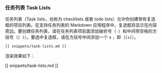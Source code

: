 ### 任务列表 Task Lists

任务列表（Task lists，也称为 checklists 或者 todo lists）允许你创建带有复选框的项目列表。在支持任务列表的 Markdown 应用程序中，复选框将显示在内容旁边。要创建任务列表，请在任务列表项前面添加破折号（`-`）和中间带空格的方括号（`[ ]`）。要选中复选框，请在方括号中间添加一个 x ，即（`[x]`）。

```
[[ snippets/task-lists.md ]]
```

渲染效果如下：

[[ snippets/task-lists.md ]]